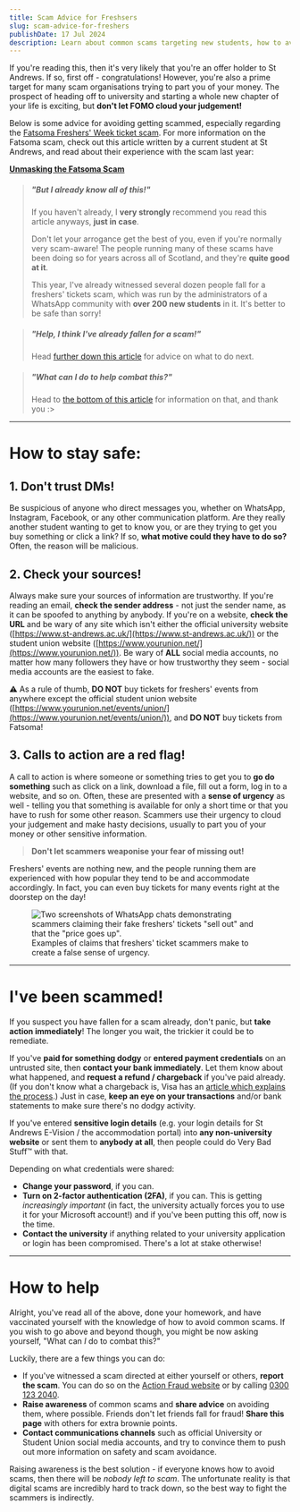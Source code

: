 ```yaml
---
title: Scam Advice for Freshsers
slug: scam-advice-for-freshers
publishDate: 17 Jul 2024
description: Learn about common scams targeting new students, how to avoid falling for them, and what you can do to help.
---
```


If you're reading this, then it's very likely that you're an offer holder to St Andrews. If so, first off - congratulations! However, you're also a prime target for many scam organisations trying to part you of your money. The prospect of heading off to university and starting a whole new chapter of your life is exciting, but **don't let FOMO cloud your judgement!**

Below is some advice for avoiding getting scammed, especially regarding the [Fatsoma Freshers' Week ticket scam](unmasking-the-fatsoma-scam). For more information on the Fatsoma scam, check out this article written by a current student at St Andrews, and read about their experience with the scam last year:

**[Unmasking the Fatsoma Scam](unmasking-the-fatsoma-scam)**

> ##### "But I already know all of this!"
>
> If you haven't already, I **very strongly** recommend you read this article anyways, __just in case__.
>
> Don't let your arrogance get the best of you, even if you're normally very scam-aware! The people running many of these scams have been doing so for years across all of Scotland, and they're __quite good at it__.
>
> This year, I've already witnessed several dozen people fall for a freshers' tickets scam, which was run by the administrators of a WhatsApp community with __over 200 new students__ in it. It's better to be safe than sorry!

> ##### "Help, I think I've already fallen for a scam!"
>
> Head [further down this article](#ive-been-scammed) for advice on what to do next.

> ##### "What can I do to help combat this?"
>
> Head to [the bottom of this article](#how-to-help) for information on that, and thank you :>

---

# How to stay safe:

## 1. Don't trust DMs!

Be suspicious of anyone who direct messages you, whether on WhatsApp, Instagram, Facebook, or any other communication platform. Are they really another student wanting to get to know you, or are they trying to get you buy something or click a link? If so, **what motive could they have to do so?** Often, the reason will be malicious.

## 2. Check your sources!

Always make sure your sources of information are trustworthy. If you're reading an email, **check the sender address** - not just the sender name, as it can be spoofed to anything by anybody. If you're on a website, **check the URL** and be wary of any site which isn't either the official university website ([https://www.st-andrews.ac.uk/](https://www.st-andrews.ac.uk/)) or the student union website ([https://www.yourunion.net/](https://www.yourunion.net/)). Be wary of **ALL** social media accounts, no matter how many followers they have or how trustworthy they seem - social media accounts are the easiest to fake.

⚠️ As a rule of thumb, **DO NOT** buy tickets for freshers' events from anywhere except the official student union website ([https://www.yourunion.net/events/union/](https://www.yourunion.net/events/union/)), and **DO NOT** buy tickets from Fatsoma!

## 3. Calls to action are a red flag!

A call to action is where someone or something tries to get you to **go do something** such as click on a link, download a file, fill out a form, log in to a website, and so on. Often, these are presented with a **sense of urgency** as well - telling you that something is available for only a short time or that you have to rush for some other reason. Scammers use their urgency to cloud your judgement and make hasty decisions, usually to part you of your money or other sensitive information.

> **Don't let scammers weaponise your fear of missing out!**

Freshers' events are nothing new, and the people running them are experienced with how popular they tend to be and accommodate accordingly. In fact, you can even buy tickets for many events right at the doorstep on the day!

<figure class="image-gallery">
  <img
    src="/assets/articles/scam-urgency.png"
    alt="Two screenshots of WhatsApp chats demonstrating scammers claiming their fake freshers' tickets &quot;sell out&quot; and that the &quot;price goes up&quot;.">
  <figcaption>
    Examples of claims that freshers' ticket scammers make to create a false sense of urgency.
  </figcaption>
</figure>

---

# I've been scammed!

If you suspect you have fallen for a scam already, don't panic, but **take action immediately**! The longer you wait, the trickier it could be to remediate.

If you've **paid for something dodgy** or **entered payment credentials** on an untrusted site, then **contact your bank immediately**. Let them know about what happened, and **request a refund / chargeback** if you've paid already. (If you don't know what a chargeback is, Visa has an [article which explains the process](https://www.visa.co.uk/how-you-pay-matters/chargeback-purchase-disputes.html).) Just in case, **keep an eye on your transactions** and/or bank statements to make sure there's no dodgy activity.

If you've entered **sensitive login details** (e.g. your login details for St Andrews E-Vision / the accommodation portal) into **any non-university website** or sent them to **anybody at all**, then people could do Very Bad Stuff™️ with that.

Depending on what credentials were shared:

- **Change your password**, if you can.
- **Turn on 2-factor authentication (2FA)**, if you can. This is getting _increasingly important_ (in fact, the university actually forces you to use it for your Microsoft account!) and if you've been putting this off, now is the time.
- **Contact the university** if anything related to your university application or login has been compromised. There's a lot at stake otherwise!

---

# How to help

Alright, you've read all of the above, done your homework, and have vaccinated yourself with the knowledge of how to avoid common scams. If you wish to go above and beyond though, you might be now asking yourself, "What can _I_ do to combat this?"

Luckily, there are a few things you can do:

- If you've witnessed a scam directed at either yourself or others, **report the scam**. You can do so on the [Action Fraud website](https://www.actionfraud.police.uk/) or by calling [0300 123 2040](tel:03001232040).
- **Raise awareness** of common scams and **share advice** on avoiding them, where possible. Friends don't let friends fall for fraud! **Share this page** with others for extra brownie points.
- **Contact communications channels** such as official University or Student Union social media accounts, and try to convince them to push out more information on safety and scam avoidance.

Raising awareness is the best solution - if everyone knows how to avoid scams, then there will be _nobody left to scam_. The unfortunate reality is that digital scams are incredibly hard to track down, so the best way to fight the scammers is indirectly.
